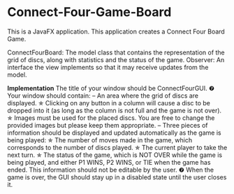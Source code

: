 # Connect-Four-Game-Board

This is a JavaFX application.
This application creates a Connect Four Board Game.

ConnectFourBoard: The model class that contains the representation of the grid of
discs, along with statistics and the status of the game.
Observer: An interface the view implements so that it may receive updates from the
model.

**Implementation**
The title of your window should be ConnectFourGUI.
❼ Your window should contain:
– An area where the grid of discs are displayed.
✯ Clicking on any button in a column will cause a disc to be dropped into it
(as long as the column is not full and the game is not over).
✯ Images must be used for the placed discs. You are free to change the provided
images but please keep them appropriate.
– Three pieces of information should be displayed and updated automatically as
the game is being played:
✯ The number of moves made in the game, which corresponds to the number
of discs played.
✯ The current player to take the next turn.
✯ The status of the game, which is NOT OVER while the game is being played,
and either P1 WINS, P2 WINS, or TIE when the game has ended.
This information should not be editable by the user.
❼ When the game is over, the GUI should stay up in a disabled state until the user closes
it.
